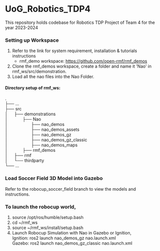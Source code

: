 # UoG_Robotics_TDP4
This repository holds codebase for Robotics TDP Project of Team 4 for the year 2023-2024

### Setting up Workspace
1.  Refer to the link for system requirement, installation & tutorials instructions
    - rmf_demo workspace: https://github.com/open-rmf/rmf_demos
2.  Clone the rmf_demos workspace, create a folder and name it 'Nao' in rmf_ws/src/demonstration.
3.  Load all the nao files into the Nao Folder.

#### Directory setup of rmf_ws:
.  
├── ...  
├── src  
│&ensp;&ensp;&ensp;├── demonstrations    
│&ensp;&ensp;&ensp;&ensp;&ensp;&ensp;&ensp;├── Nao  
│&ensp;&ensp;&ensp;&ensp;&ensp;&ensp;&ensp;&ensp;&ensp;&ensp;&ensp;├── nao_demos  
│&ensp;&ensp;&ensp;&ensp;&ensp;&ensp;&ensp;&ensp;&ensp;&ensp;&ensp;├── nao_demos_assets  
│&ensp;&ensp;&ensp;&ensp;&ensp;&ensp;&ensp;&ensp;&ensp;&ensp;&ensp;├── nao_demos_gz  
│&ensp;&ensp;&ensp;&ensp;&ensp;&ensp;&ensp;&ensp;&ensp;&ensp;&ensp;├── nao_demos_gz_classic  
│&ensp;&ensp;&ensp;&ensp;&ensp;&ensp;&ensp;&ensp;&ensp;&ensp;&ensp;├── nao_demos_maps   
│&ensp;&ensp;&ensp;&ensp;&ensp;&ensp;&ensp;├── rmf_demos  
│&ensp;&ensp;&ensp;├── rmf      
│&ensp;&ensp;&ensp;└── thirdparty                
└── ...  

### Load Soccer Field 3D Model into Gazebo
Refer to the robocup_soccer_field branch to view the models and instructions.

### To launch the robocup world,
1. source /opt/ros/humble/setup.bash
2. cd ~/rmf_ws
3. source ~/rmf_ws/install/setup.bash   
4. Launch Robocup Simulation with Nao in Gazebo or Ignition,  
   Ignition: ros2 launch nao_demos_gz nao.launch.xml  
   Gazebo: ros2 launch nao_demos_gz_classic nao.launch.xml


